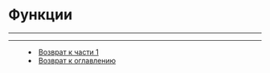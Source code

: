 # Функции
***


 


***
<dd><li> <a href="1_language.md"> Возврат к части 1</a></dd>
<dd><li> <a href="README.md"> Возврат к оглавлению</a></dd>
